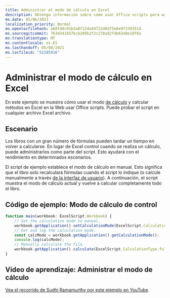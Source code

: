 ```yaml
---
title: Administrar el modo de cálculo en Excel
description: Obtenga información sobre cómo usar Office scripts para administrar el modo de cálculo en Excel en la Web.
ms.date: 05/06/2021
localization_priority: Normal
ms.openlocfilehash: a60fddc91b3a8f124a44722d0d75e6e9f239351d
ms.sourcegitcommit: 763d341857bcb209b2f2c278a82fdb63d0e18f0a
ms.translationtype: MT
ms.contentlocale: es-ES
ms.lasthandoff: 05/08/2021
ms.locfileid: "52285916"
---
```

# <a name="manage-calculation-mode-in-excel"></a>Administrar el modo de cálculo en Excel

En este ejemplo se muestra cómo usar el modo [de cálculo](/javascript/api/office-scripts/excelscript/excelscript.calculationmode) y calcular métodos en Excel en la Web usar Office scripts. Puede probar el script en cualquier archivo Excel archivo.

## <a name="scenario"></a>Escenario

Los libros con un gran número de fórmulas pueden tardar un tiempo en volver a calcularse. En lugar de Excel control cuando se realiza un cálculo, puede administrarlos como parte del script. Esto ayudará con el rendimiento en determinados escenarios.

El script de ejemplo establece el modo de cálculo en manual. Esto significa que el libro solo recalculará fórmulas cuando el script lo indique (o calcule manualmente a través [de la interfaz de usuario](https://support.microsoft.com/office/change-formula-recalculation-iteration-or-precision-in-excel-73fc7dac-91cf-4d36-86e8-67124f6bcce4)). A continuación, el script muestra el modo de cálculo actual y vuelve a calcular completamente todo el libro.

## <a name="sample-code-control-calculation-mode"></a>Código de ejemplo: Modo de cálculo de control

```TypeScript
function main(workbook: ExcelScript.Workbook) {
    // Set the calculation mode to manual.
    workbook.getApplication().setCalculationMode(ExcelScript.CalculationMode.manual);
    // Get and log the calculation mode.
    const calcMode = workbook.getApplication().getCalculationMode();    
    console.log(calcMode);
    // Manually calculate the file.
    workbook.getApplication().calculate(ExcelScript.CalculationType.full);
}
```

## <a name="training-video-manage-calculation-mode"></a>Vídeo de aprendizaje: Administrar el modo de cálculo

[Vea el recorrido de Sudhi Ramamurthy por este ejemplo en YouTube](https://youtu.be/iw6O8QH01CI).
